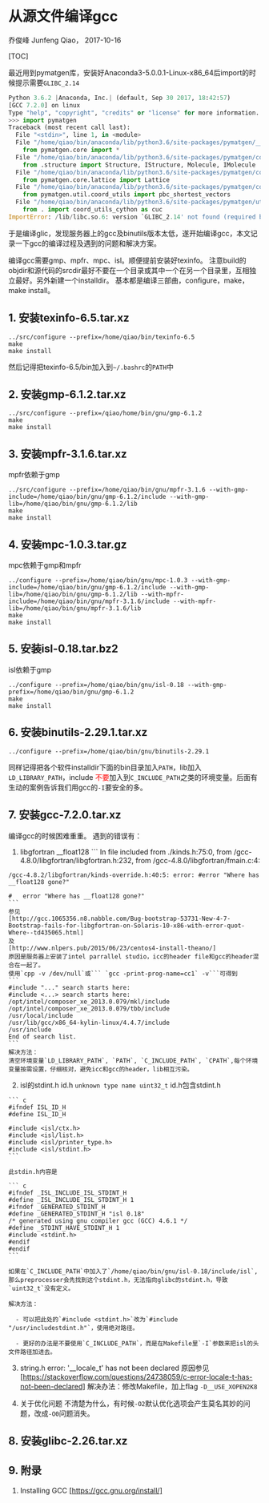 # 从源文件编译gcc

乔俊峰 Junfeng Qiao， 2017-10-16

[TOC]

最近用到pymatgen库，安装好Anaconda3-5.0.0.1-Linux-x86_64后import的时候提示需要`GLIBC_2.14`
```python
Python 3.6.2 |Anaconda, Inc.| (default, Sep 30 2017, 18:42:57) 
[GCC 7.2.0] on linux
Type "help", "copyright", "credits" or "license" for more information.
>>> import pymatgen
Traceback (most recent call last):
  File "<stdin>", line 1, in <module>
  File "/home/qiao/bin/anaconda/lib/python3.6/site-packages/pymatgen/__init__.py", line 53, in <module>
    from pymatgen.core import *
  File "/home/qiao/bin/anaconda/lib/python3.6/site-packages/pymatgen/core/__init__.py", line 9, in <module>
    from .structure import Structure, IStructure, Molecule, IMolecule
  File "/home/qiao/bin/anaconda/lib/python3.6/site-packages/pymatgen/core/structure.py", line 30, in <module>
    from pymatgen.core.lattice import Lattice
  File "/home/qiao/bin/anaconda/lib/python3.6/site-packages/pymatgen/core/lattice.py", line 18, in <module>
    from pymatgen.util.coord_utils import pbc_shortest_vectors
  File "/home/qiao/bin/anaconda/lib/python3.6/site-packages/pymatgen/util/coord_utils.py", line 11, in <module>
    from . import coord_utils_cython as cuc
ImportError: /lib/libc.so.6: version `GLIBC_2.14' not found (required by /home/qiao/bin/anaconda/lib/python3.6/site-packages/pymatgen/util/coord_utils_cython.cpython-36m-x86_64-linux-gnu.so)
```

于是编译glic，发现服务器上的gcc及binutils版本太低，遂开始编译gcc，本文记录一下gcc的编译过程及遇到的问题和解决方案。

编译gcc需要gmp、mpfr、mpc、isl。顺便提前安装好texinfo。
注意build的objdir和源代码的srcdir最好不要在一个目录或其中一个在另一个目录里，互相独立最好。另外新建一个installdir。
基本都是编译三部曲，configure，make，make install。

## 1. 安装texinfo-6.5.tar.xz
  ```
  ../src/configure --prefix=/home/qiao/bin/texinfo-6.5
  make
  make install
  ```
  然后记得把texinfo-6.5/bin加入到`~/.bashrc`的`PATH`中
## 2. 安装gmp-6.1.2.tar.xz
  ```
  ../src/configure --prefix=/qiao/home/bin/gnu/gmp-6.1.2
  make
  make install
  ```
## 3. 安装mpfr-3.1.6.tar.xz
  mpfr依赖于gmp
  ```
  ../src/configure --prefix=/home/qiao/bin/gnu/mpfr-3.1.6 --with-gmp-include=/home/qiao/bin/gnu/gmp-6.1.2/include --with-gmp-lib=/home/qiao/bin/gnu/gmp-6.1.2/lib
  make
  make install
  ```
## 4. 安装mpc-1.0.3.tar.gz
  mpc依赖于gmp和mpfr
  ```
  ../configure --prefix=/home/qiao/bin/gnu/mpc-1.0.3 --with-gmp-include=/home/qiao/bin/gnu/gmp-6.1.2/include --with-gmp-lib=/home/qiao/bin/gnu/gmp-6.1.2/lib --with-mpfr-include=/home/qiao/bin/gnu/mpfr-3.1.6/include --with-mpfr-lib=/home/qiao/bin/gnu/mpfr-3.1.6/lib
  make
  make install
  ```
## 5. 安装isl-0.18.tar.bz2
  isl依赖于gmp
  ```
  ../configure --prefix=/home/qiao/bin/gnu/isl-0.18 --with-gmp-prefix=/home/qiao/bin/gnu/gmp-6.1.2
  make
  make install
  ```

## 6. 安装binutils-2.29.1.tar.xz
  ```
  ../configure --prefix=/home/qiao/bin/gnu/binutils-2.29.1
  ```
  同样记得把各个软件installdir下面的bin目录加入`PATH`，lib加入`LD_LIBRARY_PATH`，include <font color=red>不要</font>加入到`C_INCLUDE_PATH`之类的环境变量。后面有生动的案例告诉我们用gcc的`-I`要安全的多。
## 7. 安装gcc-7.2.0.tar.xz
  编译gcc的时候困难重重。
  遇到的错误有：

  1. libgfortran \_\_float128
    ```
    In file included from ./kinds.h:75:0,
    from /gcc-4.8.0/libgfortran/libgfortran.h:232,
    from /gcc-4.8.0/libgfortran/fmain.c:4:
    
    /gcc-4.8.2/libgfortran/kinds-override.h:40:5: error: #error "Where has   __float128 gone?"
    
    #   error "Where has __float128 gone?"
    ```
    参见
    [http://gcc.1065356.n8.nabble.com/Bug-bootstrap-53731-New-4-7-Bootstrap-fails-for-libgfortran-on-Solaris-10-x86-with-error-quot-Where--td435065.html]
    及
    [http://www.nlpers.pub/2015/06/23/centos4-install-theano/]
    原因是服务器上安装了intel parrallel studio，icc的header file和gcc的header混合在一起了。
    使用`cpp -v /dev/null`或``` `gcc -print-prog-name=cc1` -v```可得到
    ```
    #include "..." search starts here:
    #include <...> search starts here:
    /opt/intel/composer_xe_2013.0.079/mkl/include
    /opt/intel/composer_xe_2013.0.079/tbb/include
    /usr/local/include
    /usr/lib/gcc/x86_64-kylin-linux/4.4.7/include
    /usr/include
    End of search list.
    ```
    解决方法：
    清空环境变量`LD_LIBRARY_PATH`, `PATH`, `C_INCLUDE_PATH`, `CPATH`,每个环境变量按需设置，仔细核对，避免icc和gcc的header，lib相互污染。
  
  2. isl的stdint.h id.h 
    `unknown type name uint32_t`
    id.h包含stdint.h

    ``` c
    #ifndef ISL_ID_H
    #define ISL_ID_H
    
    #include <isl/ctx.h>
    #include <isl/list.h>
    #include <isl/printer_type.h>
    #include <isl/stdint.h>
    ```
  
    此stdin.h内容是

    ``` c
    #ifndef _ISL_INCLUDE_ISL_STDINT_H
    #define _ISL_INCLUDE_ISL_STDINT_H 1
    #ifndef _GENERATED_STDINT_H
    #define _GENERATED_STDINT_H "isl 0.18"
    /* generated using gnu compiler gcc (GCC) 4.6.1 */
    #define _STDINT_HAVE_STDINT_H 1
    #include <stdint.h>
    #endif
    #endif
    ```

    如果在`C_INCLUDE_PATH`中加入了`/home/qiao/bin/gnu/isl-0.18/include/isl`,那么preprocesser会先找到这个stdint.h，无法指向glibc的stdint.h，导致`uint32_t`没有定义。

    解决方法：

      - 可以把此处的`#include <stdint.h>`改为`#include "/usr/includestdint.h"`，使用绝对路径。

      - 更好的办法是不要使用`C_INCLUDE_PATH`，而是在Makefile里`-I`参数来把isl的头文件路径加进去。
      
  3. string.h error: '__locale_t' has not been declared
    原因参见[https://stackoverflow.com/questions/24738059/c-error-locale-t-has-not-been-declared]
    解决办法：修改Makefile，加上flag `-D__USE_XOPEN2K8`

  4. 关于优化问题
    不清楚为什么，有时候`-O2`默认优化选项会产生莫名其妙的问题，改成`-O0`问题消失。

## 8. 安装glibc-2.26.tar.xz


## 9. 附录
  1. Installing GCC [https://gcc.gnu.org/install/]


